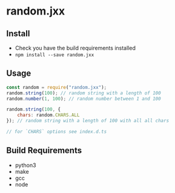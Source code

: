 # random.jxx

## Install
- Check you have the build requirements installed
- `npm install --save random.jxx`

## Usage
```js
const random = require("random.jxx");
random.string(100); // random string with a length of 100
random.number(1, 100); // random number between 1 and 100

random.string(100, {
    chars: random.CHARS.ALL
}); // random string with a length of 100 with all all chars

// for `CHARS` options see index.d.ts
```

## Build Requirements
- python3
- make
- gcc
- node